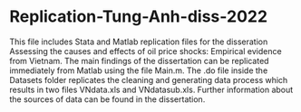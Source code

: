 # Replication-Tung-Anh-diss-2022

This file includes Stata and Matlab replication files for the disseration Assessing the causes and effects of oil price shocks: Empirical evidence from Vietnam. The main findings of the dissertation can be replicated immediately from Matlab using the file Main.m. The .do file inside the Datasets folder replicates the cleaning and generating data process which results in two files VNdata.xls and VNdatasub.xls. Further information about the sources of data can be found in the dissertation.
